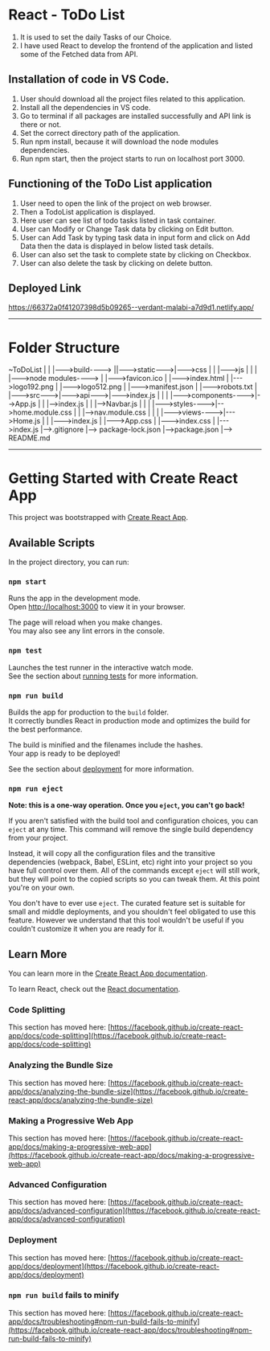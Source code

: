 # React - ToDo List
1. It is used to set the daily Tasks of our Choice.
2. I have used React to develop the frontend of the application and listed some of the Fetched data from API.

## Installation of code in VS Code.
1. User should download all the project files related to this application.
2. Install all the dependencies in VS code.
3. Go to terminal if all packages are installed successfully and API link is there or not.
4. Set the correct directory path of the application.
5. Run npm install, because it will download the node modules dependencies.
6. Run npm start, then the project starts to run on localhost port 3000.

## Functioning of the ToDo List application
1. User need to open the link of the project on web browser.
2. Then a TodoList application is displayed.
3. Here user can see list of todo tasks listed in task container.
4. User can Modify or Change Task data by clicking on Edit button.
5. User can Add Task by typing task data in input form and click on Add Data then the data is displayed in below listed task details.
6. User can also set the task to complete state by clicking on Checkbox.
7. User can also delete the task by clicking on delete button.

## Deployed Link
https://66372a0f41207398d5b09265--verdant-malabi-a7d9d1.netlify.app/

***

# Folder Structure

~ToDoList | |
|--->build----> ||--->static--->|--->css | | |--->js | | | |--->node modules----> | |--->favicon.ico | |--->index.html | |--->logo192.png | |--->logo512.png | |--->manifest.json | |--->robots.txt | |--->src--->|--->api--->|--->index.js | | | |--->components---->|-->App.js | | |-->index.js | | |-->Navbar.js | | | |--->styles---->|-->home.module.css | | |-->nav.module.css | | | |--->views---->|--->Home.js | | |--->index.js | |--->App.css | |--->index.css | |--->index.js |-->.gitignore |--> package-lock.json |-->package.json |--> README.md

****
# Getting Started with Create React App

This project was bootstrapped with [Create React App](https://github.com/facebook/create-react-app).

## Available Scripts

In the project directory, you can run:

### `npm start`

Runs the app in the development mode.\
Open [http://localhost:3000](http://localhost:3000) to view it in your browser.

The page will reload when you make changes.\
You may also see any lint errors in the console.

### `npm test`

Launches the test runner in the interactive watch mode.\
See the section about [running tests](https://facebook.github.io/create-react-app/docs/running-tests) for more information.

### `npm run build`

Builds the app for production to the `build` folder.\
It correctly bundles React in production mode and optimizes the build for the best performance.

The build is minified and the filenames include the hashes.\
Your app is ready to be deployed!

See the section about [deployment](https://facebook.github.io/create-react-app/docs/deployment) for more information.

### `npm run eject`

**Note: this is a one-way operation. Once you `eject`, you can't go back!**

If you aren't satisfied with the build tool and configuration choices, you can `eject` at any time. This command will remove the single build dependency from your project.

Instead, it will copy all the configuration files and the transitive dependencies (webpack, Babel, ESLint, etc) right into your project so you have full control over them. All of the commands except `eject` will still work, but they will point to the copied scripts so you can tweak them. At this point you're on your own.

You don't have to ever use `eject`. The curated feature set is suitable for small and middle deployments, and you shouldn't feel obligated to use this feature. However we understand that this tool wouldn't be useful if you couldn't customize it when you are ready for it.

## Learn More

You can learn more in the [Create React App documentation](https://facebook.github.io/create-react-app/docs/getting-started).

To learn React, check out the [React documentation](https://reactjs.org/).

### Code Splitting

This section has moved here: [https://facebook.github.io/create-react-app/docs/code-splitting](https://facebook.github.io/create-react-app/docs/code-splitting)

### Analyzing the Bundle Size

This section has moved here: [https://facebook.github.io/create-react-app/docs/analyzing-the-bundle-size](https://facebook.github.io/create-react-app/docs/analyzing-the-bundle-size)

### Making a Progressive Web App

This section has moved here: [https://facebook.github.io/create-react-app/docs/making-a-progressive-web-app](https://facebook.github.io/create-react-app/docs/making-a-progressive-web-app)

### Advanced Configuration

This section has moved here: [https://facebook.github.io/create-react-app/docs/advanced-configuration](https://facebook.github.io/create-react-app/docs/advanced-configuration)

### Deployment

This section has moved here: [https://facebook.github.io/create-react-app/docs/deployment](https://facebook.github.io/create-react-app/docs/deployment)

### `npm run build` fails to minify

This section has moved here: [https://facebook.github.io/create-react-app/docs/troubleshooting#npm-run-build-fails-to-minify](https://facebook.github.io/create-react-app/docs/troubleshooting#npm-run-build-fails-to-minify)
